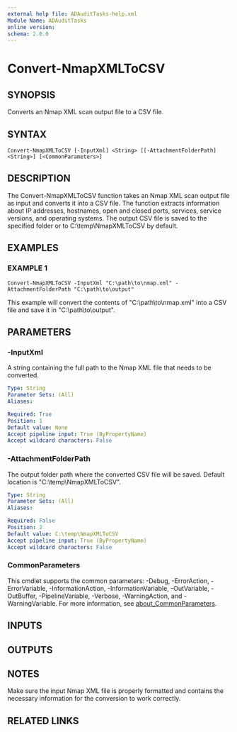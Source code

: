```yaml
---
external help file: ADAuditTasks-help.xml
Module Name: ADAuditTasks
online version:
schema: 2.0.0
---
```


# Convert-NmapXMLToCSV

## SYNOPSIS
Converts an Nmap XML scan output file to a CSV file.

## SYNTAX

```
Convert-NmapXMLToCSV [-InputXml] <String> [[-AttachmentFolderPath] <String>] [<CommonParameters>]
```

## DESCRIPTION
The Convert-NmapXMLToCSV function takes an Nmap XML scan output
file as input and converts it into a CSV file.
The function
extracts information about IP addresses, hostnames, open and
closed ports, services, service versions, and operating systems.
The output CSV file is saved to the specified folder or to
C:\temp\NmapXMLToCSV by default.

## EXAMPLES

### EXAMPLE 1
```
Convert-NmapXMLToCSV -InputXml "C:\path\to\nmap.xml" -AttachmentFolderPath "C:\path\to\output"
```

This example will convert the contents of "C:\path\to\nmap.xml" into a CSV
file and save it in "C:\path\to\output".

## PARAMETERS

### -InputXml
A string containing the full path to the Nmap XML file that needs to be converted.

```yaml
Type: String
Parameter Sets: (All)
Aliases:

Required: True
Position: 1
Default value: None
Accept pipeline input: True (ByPropertyName)
Accept wildcard characters: False
```

### -AttachmentFolderPath
The output folder path where the converted CSV file will be saved.
Default location is "C:\temp\NmapXMLToCSV".

```yaml
Type: String
Parameter Sets: (All)
Aliases:

Required: False
Position: 2
Default value: C:\temp\NmapXMLToCSV
Accept pipeline input: True (ByPropertyName)
Accept wildcard characters: False
```

### CommonParameters
This cmdlet supports the common parameters: -Debug, -ErrorAction, -ErrorVariable, -InformationAction, -InformationVariable, -OutVariable, -OutBuffer, -PipelineVariable, -Verbose, -WarningAction, and -WarningVariable. For more information, see [about_CommonParameters](http://go.microsoft.com/fwlink/?LinkID=113216).

## INPUTS

## OUTPUTS

## NOTES
Make sure the input Nmap XML file is properly formatted and contains the necessary
information for the conversion to work correctly.

## RELATED LINKS
